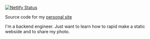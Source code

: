 [![Netlify Status](https://api.netlify.com/api/v1/badges/3ae35340-a6f4-4114-acd0-8ee81f460728/deploy-status)](https://app.netlify.com/sites/omegaatt/deploys)

Source code for my [personal site](https://omegaatt.com/)

I'm a backend engineer. Just want to learn how to rapid make a static webside and to share my photo.
